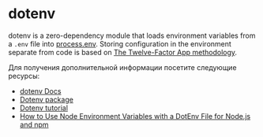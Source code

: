 # dotenv

dotenv is a zero-dependency module that loads environment variables from a `.env` file into [process.env](https://nodejs.org/docs/latest/api/process.html#process_process_env). Storing configuration in the environment separate from code is based on [The Twelve-Factor App methodology](https://12factor.net/config).

Для получения дополнительной информации посетите следующие ресурсы:

- [dotenv Docs](https://github.com/motdotla/dotenv#readme)
- [Dotenv package](https://www.npmjs.com/package/dotenv)
- [Dotenv tutorial](https://zetcode.com/javascript/dotenv/)
- [How to Use Node Environment Variables with a DotEnv File for Node.js and npm](https://www.freecodecamp.org/news/how-to-use-node-environment-variables-with-a-dotenv-file-for-node-js-and-npm/)
